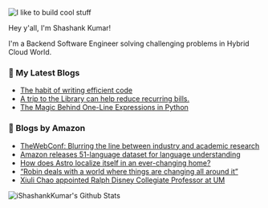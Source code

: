 ![I like to build cool stuff](https://res.cloudinary.com/dt8g3rhcy/image/upload/v1595929574/i_like_to_build_cool_shit._1_nzbwjh.png)

Hey y'all, I'm Shashank Kumar! 

I'm a Backend Software Engineer solving challenging problems in Hybrid Cloud World.

### 📕 My Latest Blogs
<!-- BLOG-POST-LIST:START -->
- [The habit of writing efficient code](https://medium.com/@ishashankkumar/the-habit-of-writing-efficient-code-153b05f04269?source=rss-d24dda280d5f------2)
- [A trip to the Library can help reduce recurring bills.](https://medium.com/swlh/a-trip-to-the-library-can-help-reduce-recurring-bills-23bca495cdf5?source=rss-d24dda280d5f------2)
- [The Magic Behind One-Line Expressions in Python](https://medium.com/swlh/the-magic-behind-one-line-expressions-in-python-816c10180c5c?source=rss-d24dda280d5f------2)
<!-- BLOG-POST-LIST:END -->

### 📕 Blogs by Amazon
<!-- AMAZON-BLOG-POST-LIST:START -->
- [TheWebConf: Blurring the line between industry and academic research](https://www.amazon.science/blog/thewebconf-blurring-the-line-between-industry-and-academic-research)
- [Amazon releases 51-language dataset for language understanding](https://www.amazon.science/blog/amazon-releases-51-language-dataset-for-language-understanding)
- [How does Astro localize itself in an ever-changing home?](https://www.amazon.science/blog/how-does-astro-localize-itself-in-an-ever-changing-home)
- [“Robin deals with a world where things are changing all around it”](https://www.amazon.science/latest-news/robin-deals-with-a-world-where-things-are-changing-all-around-it)
- [Xiuli Chao appointed Ralph Disney Collegiate Professor at UM](https://www.amazon.science/latest-news/xiuli-zack-chao-appointed-ralph-l-disney-collegiate-professor-of-industrial-and-operations-engineering)
<!-- AMAZON-BLOG-POST-LIST:END -->



<img align="center" alt="iShashankKumar's Github Stats" src="https://github-readme-stats.vercel.app/api?username=ishashankkumar&show_icons=true&hide_border=true" />

